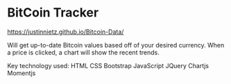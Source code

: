 # BitCoin Tracker

https://justinnietz.github.io/Bitcoin-Data/

Will get up-to-date Bitcoin values based off of your desired currency.
When a price is clicked, a chart will show the recent trends.

Key technology used: 
HTML
CSS
Bootstrap
JavaScript
JQuery
Chartjs
Momentjs

